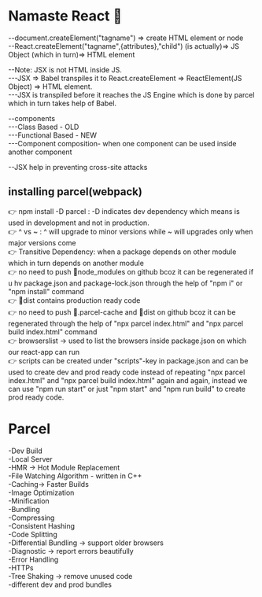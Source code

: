# Namaste React 🚀

--document.createElement("tagname") => create HTML element or node<br/>
--React.createElement("tagname",{attributes},"child") (is actually)=> JS Object (which in turn)=> HTML element<br/>

--Note: JSX is not HTML inside JS.<br/>
---JSX => Babel transpiles it to React.createElement => ReactElement(JS Object) => HTML element.<br/>
---JSX is transpiled before it reaches the JS Engine which is done by parcel which in turn takes help of Babel.<br/>

--components<br/>
---Class Based - OLD<br/>
---Functional Based - NEW<br/>
---Component composition- when one component can be used inside another component<br/>

--JSX help in preventing cross-site attacks<br/>

## installing parcel(webpack)<br/>
👉 npm install -D parcel : -D indicates dev dependency which means is used in development and not in production.<br/>
👉 ^ vs ~ : ^ will upgrade to minor versions while ~ will upgrades only when major versions come<br/>
👉 Transitive Dependency: when a package depends on other module which in turn depends on another module<br/>
👉 no need to push 📁node_modules on github bcoz it can be regenerated if u hv package.json and package-lock.json through the help of "npm i" or "npm install" command<br/>
👉 📁dist contains production ready code<br/>
👉 no need to push 📁.parcel-cache and 📁dist on github bcoz it can be regenerated through the help of "npx parcel index.html" and "npx parcel build index.html" command<br/>
👉 browserslist -> used to list the browsers inside package.json on which our react-app can run<br/>
👉 scripts can be created under "scripts"-key in package.json and can be used to create dev and prod ready code instead of repeating "npx parcel index.html" and "npx parcel build index.html" again and again, instead we can use "npm run start"
or just "npm start" and "npm run build" to create prod ready code.<br/>

# Parcel
-Dev Build<br/>
-Local Server<br/>
-HMR -> Hot Module Replacement<br/>
-File Watching Algorithm - written in C++<br/>
-Caching-> Faster Builds<br/>
-Image Optimization<br/>
-Minification<br/>
-Bundling<br/>
-Compressing<br/>
-Consistent Hashing<br/>
-Code Splitting<br/>
-Differential Bundling -> support older browsers<br/>
-Diagnostic -> report errors beautifully<br/>
-Error Handling<br/>
-HTTPs<br/>
-Tree Shaking -> remove unused code<br/>
-different dev and prod bundles<br/>
